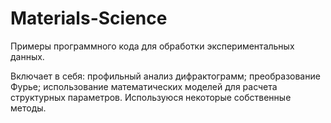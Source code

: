 # Materials-Science

Примеры программного кода для обработки экспериментальных данных.

Включает в себя: профильный анализ дифрактограмм; преобразование Фурье; использование математических моделей для расчета структурных параметров.
Используюся некоторые собственные методы.
